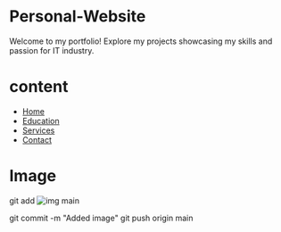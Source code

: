 # Personal-Website
Welcome to my portfolio! Explore my projects showcasing my skills and passion for IT industry.
# content
 

- [Home](#Home)
- [Education](#education)
- [Services](#services)
- [Contact](#contact)
# Image
git add ![img main](https://github.com/user-attachments/assets/fce29f39-1548-44c9-b807-2e8ee0d1dd1a)

git commit -m "Added image"
git push origin main
